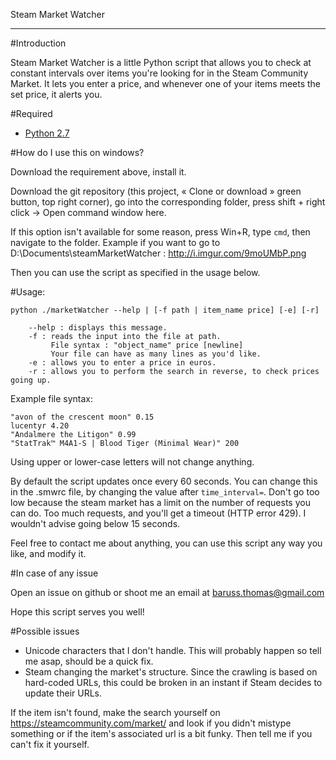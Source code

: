 Steam Market Watcher
- - - - -  - - - - - 

#Introduction

Steam Market Watcher is a little Python script that allows you to check at constant intervals over items you're looking for in the Steam Community Market. It lets you enter a price, and whenever one of your items meets the set price, it alerts you.

#Required

* [Python 2.7](https://www.python.org/download/releases/2.7/)

#How do I use this on windows?

Download the requirement above, install it.

Download the git repository (this project, « Clone or download » green button, top right corner), go into the corresponding folder, press shift + right click -> Open command window here.

If this option isn't available for some reason, press Win+R, type `cmd`, then navigate to the folder. Example if you want to go to D:\Documents\steamMarketWatcher : http://i.imgur.com/9moUMbP.png

Then you can use the script as specified in the usage below.

#Usage:

    python ./marketWatcher --help | [-f path | item_name price] [-e] [-r]

        --help : displays this message.
        -f : reads the input into the file at path.
             File syntax : "object_name" price [newline]
             Your file can have as many lines as you'd like.
        -e : allows you to enter a price in euros.
        -r : allows you to perform the search in reverse, to check prices going up.
        
Example file syntax:

    "avon of the crescent moon" 0.15
    lucentyr 4.20
    "Andalmere the Litigon" 0.99
    "StatTrak™ M4A1-S | Blood Tiger (Minimal Wear)" 200
    
Using upper or lower-case letters will not change anything.

By default the script updates once every 60 seconds. You can change this in the .smwrc file, by changing the value after `time_interval=`. Don't go too low because the steam market has a limit on the number of requests you can do. Too much requests, and you'll get a timeout (HTTP error 429). I wouldn't advise going below 15 seconds.

Feel free to contact me about anything, you can use this script any way you like, and modify it.

#In case of any issue

Open an issue on github or shoot me an email at baruss.thomas@gmail.com

Hope this script serves you well!

#Possible issues

* Unicode characters that I don't handle. This will probably happen so tell me asap, should be a quick fix.
* Steam changing the market's structure. Since the crawling is based on hard-coded URLs, this could be broken in an instant if Steam decides to update their URLs.

If the item isn't found, make the search yourself on https://steamcommunity.com/market/ and look if
you didn't mistype something or if the item's associated url is a bit funky. Then tell me if you can't
fix it yourself. 
